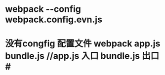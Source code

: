 # webpack --config webpack.config.evn.js #
# 没有congfig 配置文件 webpack app.js bundle.js //app.js 入口 bundle.js 出口#